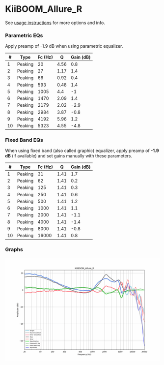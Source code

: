 # KiiBOOM_Allure_R
See [usage instructions](https://github.com/jaakkopasanen/AutoEq#usage) for more options and info.

### Parametric EQs
Apply preamp of -1.9 dB when using parametric equalizer.

|   # | Type    |   Fc (Hz) |    Q |   Gain (dB) |
|-----|---------|-----------|------|-------------|
|   1 | Peaking |        20 | 4.56 |         0.8 |
|   2 | Peaking |        27 | 1.17 |         1.4 |
|   3 | Peaking |        66 | 0.92 |         0.4 |
|   4 | Peaking |       593 | 0.48 |         1.4 |
|   5 | Peaking |      1005 | 4.4  |        -1   |
|   6 | Peaking |      1470 | 2.09 |         1.4 |
|   7 | Peaking |      2179 | 2.02 |        -2.9 |
|   8 | Peaking |      2984 | 3.87 |        -0.8 |
|   9 | Peaking |      4192 | 5.96 |         1.2 |
|  10 | Peaking |      5323 | 4.55 |        -4.8 |

### Fixed Band EQs
When using fixed band (also called graphic) equalizer, apply preamp of **-1.9 dB** (if available) and set gains manually with these parameters.

|   # | Type    |   Fc (Hz) |    Q |   Gain (dB) |
|-----|---------|-----------|------|-------------|
|   1 | Peaking |        31 | 1.41 |         1.7 |
|   2 | Peaking |        62 | 1.41 |         0.2 |
|   3 | Peaking |       125 | 1.41 |         0.3 |
|   4 | Peaking |       250 | 1.41 |         0.6 |
|   5 | Peaking |       500 | 1.41 |         1.2 |
|   6 | Peaking |      1000 | 1.41 |         1.1 |
|   7 | Peaking |      2000 | 1.41 |        -1.1 |
|   8 | Peaking |      4000 | 1.41 |        -1.4 |
|   9 | Peaking |      8000 | 1.41 |        -0.8 |
|  10 | Peaking |     16000 | 1.41 |         0.8 |

### Graphs
![](./KiiBOOM_Allure_R.png)
